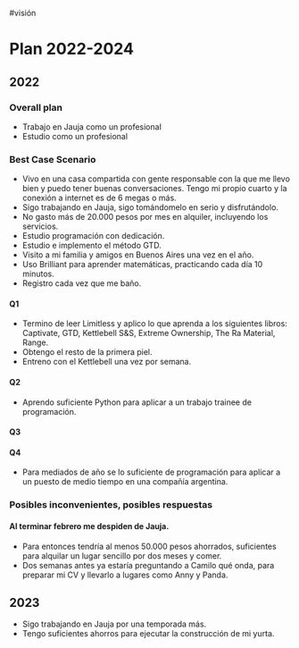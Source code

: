 #visión
# Plan 2022-2024
## 2022
### Overall plan
- Trabajo en Jauja como un profesional
- Estudio como un profesional
### Best Case Scenario
- Vivo en una casa compartida con gente responsable con la que me llevo bien y puedo tener buenas conversaciones. Tengo mi propio cuarto y la conexión a internet es de 6 megas o más.
- Sigo trabajando en Jauja, sigo tomándomelo en serio y disfrutándolo.
- No gasto más de 20.000 pesos por mes en alquiler, incluyendo los servicios.
- Estudio programación con dedicación.
- Estudio e implemento el método GTD.
- Visito a mi familia y amigos en Buenos Aires una vez en el año.
- Uso Brilliant para aprender matemáticas, practicando cada día 10 minutos.
- Registro cada vez que me baño.

#### Q1
- Termino de leer Limitless y aplico lo que aprenda a los siguientes libros: Captivate, GTD, Kettlebell S&S, Extreme Ownership, The Ra Material, Range.
- Obtengo el resto de la primera piel.
- Entreno con el Kettlebell una vez por semana.
#### Q2
- Aprendo suficiente Python para aplicar a un trabajo trainee de programación.

#### Q3
#### Q4










- Para mediados de año se lo suficiente de programación para aplicar a un puesto de medio tiempo en una compañía argentina.

### Posibles inconvenientes, posibles respuestas
#### Al terminar febrero me despiden de Jauja.
- Para entonces tendría al menos 50.000 pesos ahorrados, suficientes para alquilar un lugar sencillo por dos meses y comer.
- Dos semanas antes ya estaría preguntando a Camilo qué onda, para preparar mi CV y llevarlo a lugares como Anny y Panda.

## 2023
- Sigo trabajando en Jauja por una temporada más.
- Tengo suficientes ahorros para ejecutar la construcción de mi yurta.